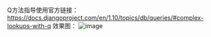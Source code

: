 Q方法指导使用官方链接：https://docs.djangoproject.com/en/1.10/topics/db/queries/#complex-lookups-with-q
效果图：
![image](https://github.com/xiaoyaojjian/Py3ForRfResultAnalysis/blob/master/static/image/QQ图片20161115165520.png)